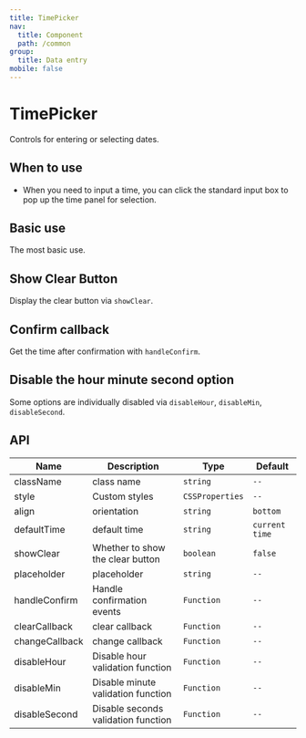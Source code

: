 ```yaml
---
title: TimePicker
nav:
  title: Component
  path: /common
group:
  title: Data entry
mobile: false
---
```


# TimePicker

Controls for entering or selecting dates.

## When to use

- When you need to input a time, you can click the standard input box to pop up the time panel for selection.

## Basic use

The most basic use.

<code src="./demos/index1.tsx"></code>

## Show Clear Button

Display the clear button via `showClear`.

<code src="./demos/index2.tsx"></code>

## Confirm callback

Get the time after confirmation with `handleConfirm`.

<code src="./demos/index3.tsx"></code>

## Disable the hour minute second option

Some options are individually disabled via `disableHour`, `disableMin`, `disableSecond`.

<code src="./demos/index4.tsx"></code>

## API

| Name           | Description                         | Type            | Default        |
| -------------- | ----------------------------------- | --------------- | -------------- |
| className      | class name                          | `string`        | `--`           |
| style          | Custom styles                       | `CSSProperties` | `--`           |
| align          | orientation                         | `string`        | `bottom`       |
| defaultTime    | default time                        | `string`        | `current time` |
| showClear      | Whether to show the clear button    | `boolean`       | `false`        |
| placeholder    | placeholder                         | `string`        | `--`           |
| handleConfirm  | Handle confirmation events          | `Function`      | `--`           |
| clearCallback  | clear callback                      | `Function`      | `--`           |
| changeCallback | change callback                     | `Function`      | `--`           |
| disableHour    | Disable hour validation function    | `Function`      | `--`           |
| disableMin     | Disable minute validation function  | `Function`      | `--`           |
| disableSecond  | Disable seconds validation function | `Function`      | `--`           |
